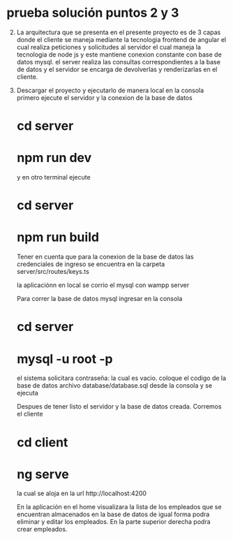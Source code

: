 # prueba solución puntos 2 y 3

2. La arquitectura que se presenta en el presente proyecto es de 3 capas donde el cliente se maneja mediante la tecnologia frontend de angular el cual realiza peticiones y solicitudes al servidor el cual maneja la tecnologia de node js y este mantiene conexion constante con base de datos mysql. el server realiza las consultas correspondientes a la base de datos y el servidor se encarga de devolverlas y renderizarlas en el cliente.

3. Descargar el proyecto y ejecutarlo de manera local en la consola primero ejecute el servidor y la conexion de la base de datos
    # cd server 
    # npm run dev
    y en otro terminal ejecute
    # cd server
    # npm run build
    
    Tener en cuenta que para la conexion de la base de datos las credenciales de ingreso se encuentra en la carpeta server/src/routes/keys.ts
    
    la aplicaciónn en local se corrio el mysql con wampp server
    
    Para correr la base de datos mysql ingresar en la consola
    # cd server
    # mysql -u root -p 
    el sistema solicitara contraseña: la cual es vacio. coloque el codigo de la base de datos archivo database/database.sql desde la consola y se ejecuta
    
    Despues de tener listo el servidor y la base de datos creada. Corremos el cliente
    # cd client
    # ng serve
    la cual se aloja en la url http://localhost:4200
    
    En la aplicación en el home visualizara la lista de los empleados que se encuentran almacenados en la base de datos de igual forma podra eliminar y editar los empleados. En la     parte superior derecha podra crear empleados.
  
  
